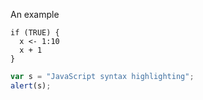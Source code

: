 An example

```{r, attr.source='.numberLines'}
if (TRUE) {
  x <- 1:10
  x + 1
}
```

```javascript
var s = "JavaScript syntax highlighting";
alert(s);
```

